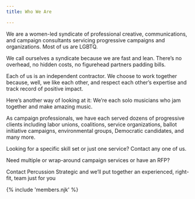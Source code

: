 ```yaml
---
title: Who We Are

---
```

We are a women-led syndicate of professional creative, communications, and campaign consultants servicing progressive campaigns and organizations. Most of us are LGBTQ.

We call ourselves a syndicate because we are fast and lean. There’s no overhead, no hidden costs, no figurehead partners padding bills.

Each of us is an independent contractor. We choose to work together because, well, we like each other, and respect each other’s expertise and track record of positive impact.

Here’s another way of looking at it: We’re each solo musicians who jam together and make amazing music.

As campaign professionals, we have each served dozens of progressive clients including labor unions, coalitions, service organizations, ballot initiative campaigns, environmental groups, Democratic candidates, and many more.

Looking for a specific skill set or just one service? Contact any one of us.

Need multiple or wrap-around campaign services or have an RFP?

Contact Percussion Strategic and we’ll put together an experienced, right-fit, team just for you

{% include 'members.njk' %}
